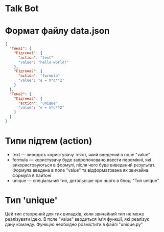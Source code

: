 # Talk Bot

# Формат файлу data.json
```json
{
  "Тема1": {
    "Підтема1": {
      "action": "text"
      "value": "hello world!"
    },
    "Підтема2": {
      "action": "formula"
      "value": "e = m*c**2"
    }
  },
  "Тема2": {
    "Підтема3": {
      "action": "unique"
      "value": "e = m*c**2"
    }
  }
}
```

# Типи підтем (action)
- text — виводить користувачу текст, який введений в поле "value"
- formula — користувачу буде запропоновано ввести перемінні, які використовуються в формулі, після чого буде виведений результат. Формула введена в поле "value" та відформатована як звичайна формула в пайтоні
- unique — спеціальний тип, детальніше про нього в блоці "Тип unique"

# Тип 'unique'
Цей тип створений для тих випадків, коли звичайний тип не може реалізувати ідею. В поле "value" вводиться ім'я функції, які реалізує дану команду. Функцію необхідно розмістити в файлі "unique.py"
